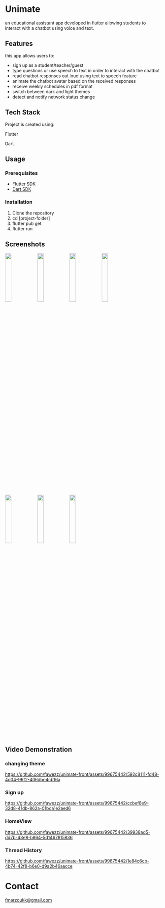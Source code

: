 # Unimate 
an educational assistant app developed in flutter allowing students to interact with a chatbot using voice and text.

## Features
this app allows users to:
- sign up as a student/teacher/guest
- type questions or use speech to text in order to interact with the chatbot
- read chatbot responses out loud using text to speech feature
- animate the chatbot avatar based on the received responses
- receive weekly schedules in pdf format
- switch between dark and light themes
- detect and notify network status change

## Tech Stack
Project is created using:

Flutter

Dart

## Usage
### Prerequisites

- [Flutter SDK](https://flutter.dev/docs/get-started/install)
- [Dart SDK](https://dart.dev/get-dart)

### Installation
1. Clone the repository
2. cd [project-folder]
3. flutter pub get
4. flutter run
## Screenshots

<img src="https://github.com/fawezz/unimate-front/assets/99675442/cafd39c6-4320-4ea7-b4cb-cabbaaee0f0e" width=20% height=20%>
<img src="https://github.com/fawezz/unimate-front/assets/99675442/8763682c-7545-4010-a8f5-19be8f04873a" width=20% height=20%>
<img src="https://github.com/fawezz/unimate-front/assets/99675442/72866bc5-9bcf-40aa-ba62-8e18f8f15850" width=20% height=20%>
<img src="https://github.com/fawezz/unimate-front/assets/99675442/a3e6d607-1294-41b3-a291-ff2e472bbf85" width=20% height=20%>
<img src="https://github.com/fawezz/unimate-front/assets/99675442/92fdaa9c-03b6-4e26-9956-c486aa2fb7ab" width=20% height=20%>
<img src="https://github.com/fawezz/unimate-front/assets/99675442/a84172ef-9b72-4414-8971-56e6835d072c" width=20% height=20%>
<img src="https://github.com/fawezz/unimate-front/assets/99675442/f826c016-5c51-4cac-9dcb-636688a6333d" width=20% height=20%>

 
## Video Demonstration

### changing theme

https://github.com/fawezz/unimate-front/assets/99675442/592c8111-fd48-4d04-96f2-406dbe4cb16a

### Sign up

https://github.com/fawezz/unimate-front/assets/99675442/ccbef8e9-32d8-41db-862a-01bca1e2aed6

### HomeView

https://github.com/fawezz/unimate-front/assets/99675442/39938ad5-dd7b-43e8-b864-5d1467815836

### Thread History

https://github.com/fawezz/unimate-front/assets/99675442/1e84c6cb-4b74-42f8-b6e0-d9a2b46aacce



# Contact

fmarzoukk@gmail.com







